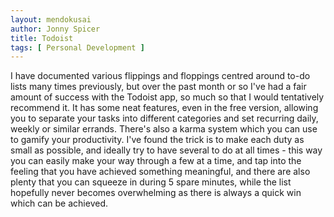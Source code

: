 ```yaml
---
layout: mendokusai
author: Jonny Spicer
title: Todoist
tags: [ Personal Development ]
---
```

I have documented various flippings and floppings centred around to-do lists many times previously, but over the past month or so I've had a fair amount of success
with the Todoist app, so much so that I would tentatively recommend it. It has some neat features, even in the free version, allowing you to separate your tasks into
different categories and set recurring daily, weekly or similar errands. There's also a karma system which you can use to gamify your productivity. I've found the trick
is to make each duty as small as possible, and ideally try to have several to do at all times - this way you can easily make your way through a few at a time, and tap
into the feeling that you have achieved something meaningful, and there are also plenty that you can squeeze in during 5 spare minutes, while the list hopefully never
becomes overwhelming as there is always a quick win which can be achieved.

